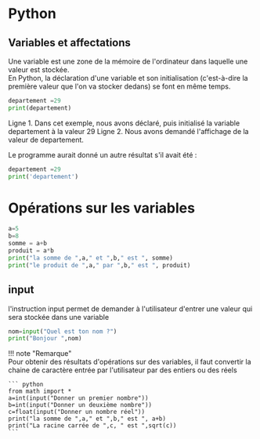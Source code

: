 # Python
## Variables et affectations

Une variable est une zone de la mémoire de l'ordinateur dans laquelle une valeur est stockée.  
En Python, la déclaration d'une variable et son initialisation (c'est-à-dire la première valeur que l'on va stocker dedans) se font en même temps.  

``` python
departement =29
print(departement)
```
Ligne 1. Dans cet exemple, nous avons déclaré, puis initialisé la variable departement à la valeur 29
Ligne 2. Nous avons demandé l'affichage de la valeur de departement.  

Le programme aurait donné un autre résultat s'il avait été :  
``` python
departement =29
print('departement')
```
 
# Opérations sur les variables 

``` python
a=5
b=8
somme = a+b
produit = a*b
print("la somme de ",a," et ",b," est ", somme)
print("le produit de ",a," par ",b," est ", produit)
```

## input 

l'instruction input permet de demander à l'utilisateur d'entrer une valeur qui sera stockée dans une variable

``` python
nom=input("Quel est ton nom ?")
print("Bonjour ",nom) 
```

!!! note "Remarque"  
    Pour obtenir des résultats d'opérations sur des variables, il faut convertir la chaine de caractère entrée par l'utilisateur par des entiers ou des réels  
    
    ``` python
    from math import *
    a=int(input("Donner un premier nombre"))
    b=int(input("Donner un deuxième nombre"))
    c=float(input("Donner un nombre réel"))
    print("la somme de ",a," et ",b," est ", a+b)
    print("La racine carrée de ",c, " est ",sqrt(c)) 
    ```

    
